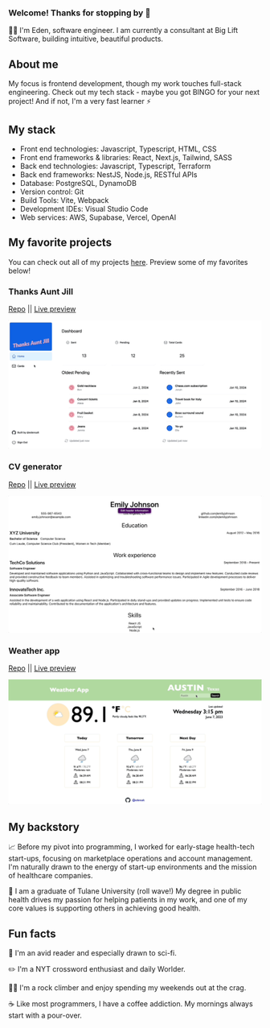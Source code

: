 ### Welcome! Thanks for stopping by 👋

👩‍💻 I'm Eden, software engineer. I am currently a consultant at Big Lift Software, building intuitive, beautiful products.

## About me

My focus is frontend development, though my work touches full-stack engineering. Check out my tech stack - maybe you got BINGO for your next project! And if not, I'm a very fast learner ⚡

## My stack

- Front end technologies: Javascript, Typescript, HTML, CSS
- Front end frameworks & libraries: React, Next.js, Tailwind, SASS
- Back end technologies: Javascript, Typescript, Terraform
- Back end frameworks: NestJS, Node.js, RESTful APIs
- Database: PostgreSQL, DynamoDB
- Version control: Git
- Build Tools: Vite, Webpack
- Development IDEs: Visual Studio Code
- Web services: AWS, Supabase, Vercel, OpenAI

## My favorite projects

You can check out all of my projects <a href="https://github.com/edensalt?tab=repositories">here</a>. Preview some of my favorites below!

### Thanks Aunt Jill
<a href="https://github.com/edensalt/thanks-aunt-jill">Repo</a> || <a href="https://www.thanksauntjill.com/">Live preview</a>

<a href="https://github.com/edensalt/thanks-aunt-jill"><img src="./images/thanks-aunt-jill-create.gif" alt="gif of my application thanks aunt jill"></a>

### CV generator
<a href="https://github.com/edensalt/cv-application">Repo</a> || <a href="https://edensalt.github.io/cv-application/">Live preview</a>

<a href="https://github.com/edensalt/cv-application"><img src="./images/cv-app.gif" alt="gif of my cv generator"></a>

### Weather app
<a href="https://github.com/edensalt/weather-app">Repo</a> || <a href="https://edensalt.github.io/weather-app/">Live preview</a>

<a href="https://github.com/edensalt/weather-app"><img src="./images/basic-function.gif" alt="gif of my weather app"></a>

## My backstory

📈 Before my pivot into programming, I worked for early-stage health-tech start-ups, focusing on marketplace operations and account management. I'm naturally drawn to the energy of start-up environments and the mission of healthcare companies.

🌊 I am a graduate of Tulane University (roll wave!) My degree in public health drives my passion for helping patients in my work, and one of my core values is supporting others in achieving good health.

## Fun facts

📖 I'm an avid reader and especially drawn to sci-fi.

✏️ I'm a NYT crossword enthusiast and daily Worlder.

🧗‍♀️ I'm a rock climber and enjoy spending my weekends out at the crag.

☕️ Like most programmers, I have a coffee addiction. My mornings always start with a pour-over.
